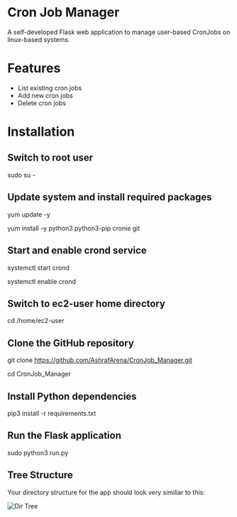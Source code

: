 # Cron Job Manager

A self-developed Flask web application to manage user-based CronJobs on linux-based systems.

# Features

- List existing cron jobs
- Add new cron jobs
- Delete cron jobs

# Installation

## Switch to root user
sudo su -

## Update system and install required packages
yum update -y

yum install -y python3 python3-pip cronie git

## Start and enable crond service
systemctl start crond

systemctl enable crond

## Switch to ec2-user home directory
cd /home/ec2-user

## Clone the GitHub repository
git clone https://github.com/AshrafArena/CronJob_Manager.git

cd CronJob_Manager

## Install Python dependencies
pip3 install -r requirements.txt

## Run the Flask application
sudo python3 run.py



## Tree Structure

Your directory structure for the app should look very similiar to this:


![Dir Tree](https://github.com/AshrafArena/CronJob_Manager/assets/129840697/fa0f90c0-521a-45cb-883e-8937777d9f98)

    
